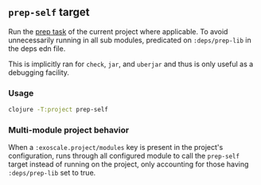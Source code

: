 ## `prep-self` target

Run the [prep task](https://clojure.org/guides/deps_and_cli#prep_libs) of the current
project where applicable.
To avoid unnecessarily running in all sub modules, predicated
on `:deps/prep-lib` in the deps edn file.

This is implicitly ran for `check`, `jar`, and `uberjar` and thus is only useful
as a debugging facility.

### Usage

```bash
clojure -T:project prep-self
```

### Multi-module project behavior

When a `:exoscale.project/modules` key is present in the project's
configuration, runs through all configured module to call the
`prep-self` target instead of running on the project, only accounting
for those having `:deps/prep-lib` set to true.
